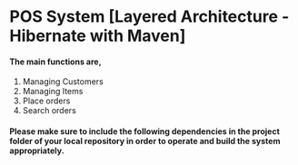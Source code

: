 # POS System [Layered Architecture - Hibernate with Maven]

#### The main functions are,
1. Managing Customers
2. Managing Items
3. Place orders
4. Search orders
#### Please make sure to include the following dependencies in the project folder of your local repository in order to operate and build the system appropriately.